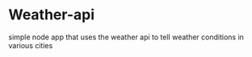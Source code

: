 # Weather-api
simple node app that uses the weather api to tell weather conditions in various cities
